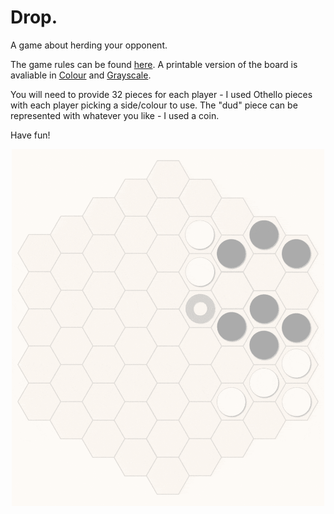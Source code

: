 # Drop.
A game about herding your opponent.

The game rules can be found [here](Drop.pdf). A printable version of the board is avaliable in [Colour](PrintnPlay/ColourHexGrid.pdf) and [Grayscale](PrintnPlay/BWHexGrid.pdf).

You will need to provide 32 pieces for each player - I used Othello pieces with each player picking a side/colour to use.
The "dud" piece can be represented with whatever you like - I used a coin.

Have fun!

<p align="center">
  <img src="Animation.gif" width="500">
</p>

